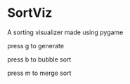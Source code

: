 # SortViz
A sorting visualizer made using pygame

press g to generate

press b to bubble sort

press m to merge sort
